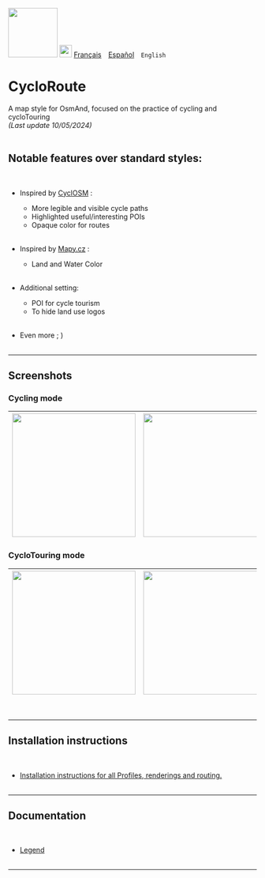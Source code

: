 <img src="https://github.com/osmandapp/OsmAnd-iOS/blob/master/Resources/Icons/Profile/ic_action_bicycle_dark%403x.png" width="100" /> <img src="https://github.com/osmandapp/OsmAnd-iOS/blob/master/Resources/Icons/ic_custom_map_languge%403x.png" width="25" /> [Français](README.md)&emsp;[Español](README_ES.md)&emsp;`English`

# CycloRoute

A map style for OsmAnd, focused on the practice of cycling and cycloTouring<br>
*(Last update 10/05/2024)*<br><br>

## Notable features over standard styles:
<br>

- Inspired by [CyclOSM](https://www.cyclosm.org/) :

     - More legible and visible cycle paths
     - Highlighted useful/interesting POIs
     - Opaque color for routes<br><br>

- Inspired by [Mapy.cz](https://en.mapy.cz/) :
     - Land and Water Color<br><br>

- Additional setting:
     - POI for cycle tourism
     - To hide land use logos<br><br>
- Even more ; )
<br><br>

---

## Screenshots<br>
### Cycling mode
| <img src="Screenshots/CycloRoute_Cycling-1.png" width="250" /> | <img src="Screenshots/CycloRoute_Cycling-2.png" width="250" /> | <img src="Screenshots/CycloRoute_Cycling-3.png" width="250" /> |
| :-------------: | :-------------: | :-------------: |

### CycloTouring mode
| <img src="Screenshots/CycloRoute_Touring-1.png" width="250" /> | <img src="Screenshots/CycloRoute_Touring-2.png" width="250" /> | <img src="Screenshots/CycloRoute_Touring-3.png" width="250" /> |
| :-------------: | :-------------: | :-------------: |
<br>

---
## Installation instructions
<br>

- [Installation instructions for all Profiles, renderings and routing.](https://github.com/OsmAnd-Rendering/.github/wiki/EN%E2%80%94Download-and-Install)
<br><br>

---

## Documentation
<br>

- [Legend](https://www.cyclosm.org/legend.html)<br><br>

---


